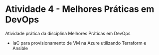 # Atividade 4 - Melhores Práticas em DevOps
Atividade prática da disciplina Melhores Práticas em DevOps

* IaC para provisionamento de VM na Azure utilizando Terraform e Ansible
